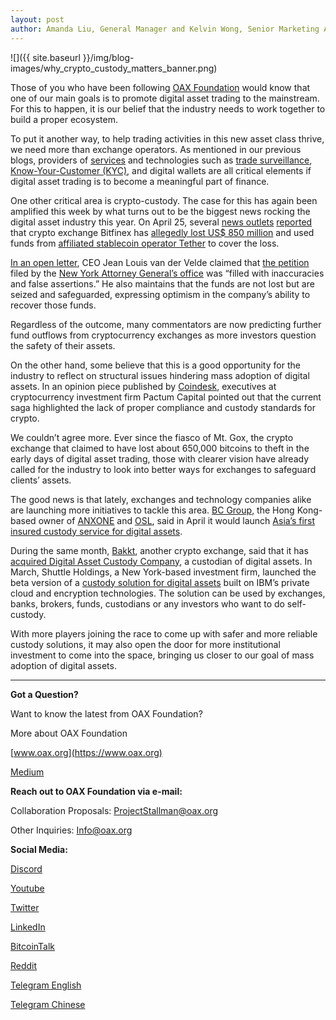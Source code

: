 ```yaml
---
layout: post
author: Amanda Liu, General Manager and Kelvin Wong, Senior Marketing Advisor, OAX Foundation
---
```


![]({{ site.baseurl }}/img/blog-images/why_crypto_custody_matters_banner.png)
<!-- <figure>
	<img src="/img/blog-images/why-crypto-custody-matters-banner.png" alt="why crypto custody matters">
</figure> -->

<!--_By [Amanda Liu, General Manager](https://www.linkedin.com/in/amanda-liu-57934561/) and [Kelvin Wong, Senior Marketing Advisor](https://www.linkedin.com/in/kelvin-wong-90aa002/) at [OAX Foundation](https://www.oax.org/)_  -->

Those of you who have been following [OAX Foundation](https://www.oax.org/) would know that one of our main goals is to promote digital asset trading to the mainstream. For this to happen, it is our belief that the industry needs to work together to build a proper ecosystem.

To put it another way, to help trading activities in this new asset class thrive, we need more than exchange operators. As mentioned in our previous blogs, providers of [services](https://medium.com/@OAX_Foundation/oax-foundation-and-blockpass-announce-new-agreement-to-promote-regulatory-compliance-e40fc6252927) and technologies such as [trade surveillance](https://medium.com/@OAX_Foundation/bringing-digital-asset-trading-to-the-mainstream-trade-surveillance-4b912f57bb48), [Know-Your-Customer (KYC)](https://medium.com/@OAX_Foundation/partnerships-making-our-vision-a-reality-78880762f999), and digital wallets are all critical elements if digital asset trading is to become a meaningful part of finance.

One other critical area is crypto-custody. The case for this has again been amplified this week by what turns out to be the biggest news rocking the digital asset industry this year. On April 25, several [news outlets](https://techcrunch.com/2019/04/26/bitfinex-alleged-850m-fraud/) [reported](https://www.theblockcrypto.com/2019/04/25/ny-attorney-general-sues-bitfinex-and-tether/) that crypto exchange Bitfinex has [allegedly lost US$ 850 million](https://www.coindesk.com/bitfinex-shareholders-tether-allegations) and used funds from [affiliated stablecoin operator Tether](https://cointelegraph.com/news/bitfinex-allegedly-covers-850-million-loss-with-tether-funds) to cover the loss.

[In an open letter](https://www.bitfinex.com/posts/356), CEO Jean Louis van der Velde claimed that [the petition](http://chrome-extension//oemmndcbldboiebfnladdacbdfmadadm/https://iapps.courts.state.ny.us/fbem/DocumentDisplayServlet?documentId=vIexA1b0spKOnK_PLUS_ZUGTJ3A==&system=prod) filed by the [New York Attorney General’s office](https://ag.ny.gov/press-release/attorney-general-james-announces-court-order-against-crypto-currency-company-under) was “filled with inaccuracies and false assertions.” He also maintains that the funds are not lost but are seized and safeguarded, expressing optimism in the company’s ability to recover those funds.

Regardless of the outcome, many commentators are now predicting further fund outflows from cryptocurrency exchanges as more investors question the safety of their assets.

On the other hand, some believe that this is a good opportunity for the industry to reflect on structural issues hindering mass adoption of digital assets. In an opinion piece published by [Coindesk](https://www.coindesk.com/want-to-understand-bitfinex-understand-mt-gox), executives at cryptocurrency investment firm Pactum Capital pointed out that the current saga highlighted the lack of proper compliance and custody standards for crypto.

We couldn’t agree more. Ever since the fiasco of Mt. Gox, the crypto exchange that claimed to have lost about 650,000 bitcoins to theft in the early days of digital asset trading, those with clearer vision have already called for the industry to look into better ways for exchanges to safeguard clients’ assets.

The good news is that lately, exchanges and technology companies alike are launching more initiatives to tackle this area. [BC Group](https://www.brandingchinagroup.com/), the Hong Kong-based owner of [ANXONE](https://anxone.io/) and [OSL](https://www.osl.com/), said in April it would launch [Asia’s first insured custody service for digital assets](https://cointelegraph.com/news/bc-group-unveils-insured-custody-offering-for-asia-based-crypto-investors).

During the same month, [Bakkt](https://www.bakkt.com/index), another crypto exchange, said that it has [acquired Digital Asset Custody Company](https://www.yahoo.com/news/bakkt-announces-acquisition-digital-asset-083011945.html), a custodian of digital assets. In March, Shuttle Holdings, a New York-based investment firm, launched the beta version of a [custody solution for digital assets](https://www.theblockcrypto.com/tiny/ibm-teams-up-with-shuttle-holdings-to-launch-a-custody-solution/) built on IBM’s private cloud and encryption technologies. The solution can be used by exchanges, banks, brokers, funds, custodians or any investors who want to do self-custody.

With more players joining the race to come up with safer and more reliable custody solutions, it may also open the door for more institutional investment to come into the space, bringing us closer to our goal of mass adoption of digital assets.
  
---

**Got a Question?**

Want to know the latest from OAX Foundation?

More about OAX Foundation

[www.oax.org](https://www.oax.org)

[Medium](https://medium.com/@OAX_Foundation)  
  

**Reach out to OAX Foundation via e-mail:**

Collaboration Proposals: [ProjectStallman@oax.org](ProjectStallman@oax.org)

Other Inquiries: [Info@oax.org](Info@oax.org)

**Social Media:**

[Discord](https://discordapp.com/invite/ZH5YHkb)

[Youtube](https://bit.ly/2Bvsk73)

[Twitter](https://twitter.com/OAX_Foundation)

[LinkedIn](https://www.linkedin.com/company/oax-foundation/)

[BitcoinTalk](http://bitcointalk.org/index.php?topic=1943946)

[Reddit](https://www.reddit.com/r/OpenANX/)

[Telegram English](https://t.me/openanxteam)

[Telegram Chinese](https://t.me/oax_cn)
